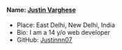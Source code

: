 #### Name: [Justin Varghese](https://github.com/Justinnn07/)

- Place: East Delhi, New Delhi, India
- Bio: I am a 14 y/o web developer
- GitHub: [Justinnn07](https://github.com/Justinnn07/)
